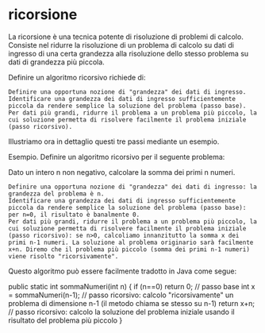 # ricorsione

La ricorsione è una tecnica potente di risoluzione di problemi di calcolo. Consiste nel ridurre la risoluzione di un problema di calcolo su dati di ingresso di una certa grandezza alla risoluzione dello stesso problema su dati di grandezza più piccola.

Definire un algoritmo ricorsivo richiede di:

    Definire una opportuna nozione di "grandezza" dei dati di ingresso.
    Identificare una grandezza dei dati di ingresso sufficientemente piccola da rendere semplice la soluzione del problema (passo base).
    Per dati più grandi, ridurre il problema a un problema più piccolo, la cui soluzione permetta di risolvere facilmente il problema iniziale (passo ricorsivo).


Illustriamo ora in dettaglio questi tre passi mediante un esempio.

Esempio. Definire un algoritmo ricorsivo per il seguente problema:

Dato un intero n non negativo, calcolare la somma dei primi n numeri.

    Definire una opportuna nozione di "grandezza" dei dati di ingresso: la grandezza del problema è n.
    Identificare una grandezza dei dati di ingresso sufficientemente piccola da rendere semplice la soluzione del problema (passo base): per n=0, il risultato è banalmente 0.
    Per dati più grandi, ridurre il problema a un problema più piccolo, la cui soluzione permetta di risolvere facilmente il problema iniziale (passo ricorsivo): se n>0, calcoliamo innanzitutto la somma x dei primi n-1 numeri. La soluzione al problema originario sarà facilmente x+n. Diremo che il problema più piccolo (somma dei primi n-1 numeri) viene risolto "ricorsivamente".


Questo algoritmo può essere facilmente tradotto in Java come segue:

public static int sommaNumeri(int n) {
    if (n==0) return 0;       // passo base
    int x = sommaNumeri(n-1); // passo ricorsivo: calcolo "ricorsivamente" un problema di dimensione n-1 (il metodo chiama se stesso su n-1)
    return x+n;               // passo ricorsivo: calcolo la soluzione del problema iniziale usando il risultato del problema più piccolo
}
